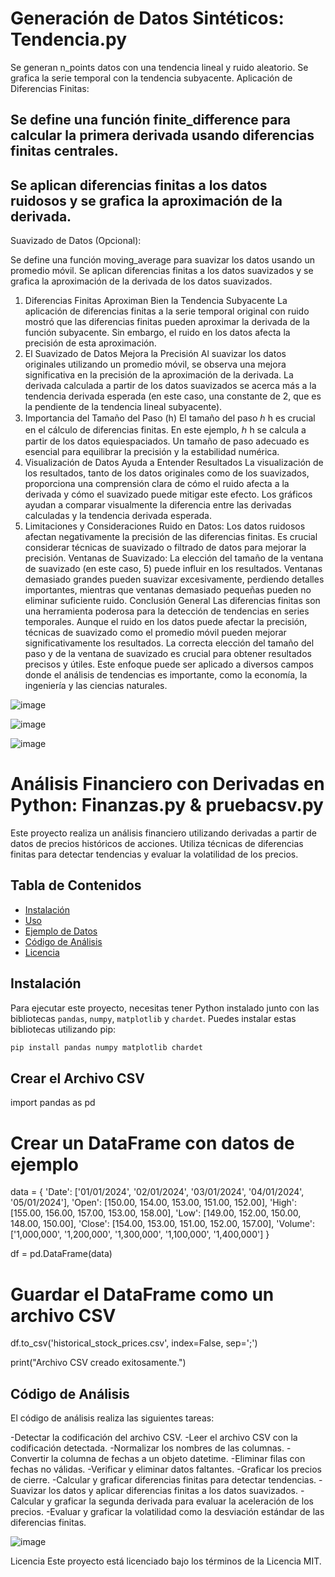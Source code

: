 # Generación de Datos Sintéticos: Tendencia.py
Se generan n_points datos con una tendencia lineal y ruido aleatorio.
Se grafica la serie temporal con la tendencia subyacente.
Aplicación de Diferencias Finitas:

## Se define una función finite_difference para calcular la primera derivada usando diferencias finitas centrales.
## Se aplican diferencias finitas a los datos ruidosos y se grafica la aproximación de la derivada.
Suavizado de Datos (Opcional):

Se define una función moving_average para suavizar los datos usando un promedio móvil.
Se aplican diferencias finitas a los datos suavizados y se grafica la aproximación de la derivada de los datos suavizados.

1. Diferencias Finitas Aproximan Bien la Tendencia Subyacente
La aplicación de diferencias finitas a la serie temporal original con ruido mostró que las diferencias finitas pueden aproximar la derivada de la función subyacente. Sin embargo, el ruido en los datos afecta la precisión de esta aproximación.
2. El Suavizado de Datos Mejora la Precisión
Al suavizar los datos originales utilizando un promedio móvil, se observa una mejora significativa en la precisión de la aproximación de la derivada.
La derivada calculada a partir de los datos suavizados se acerca más a la tendencia derivada esperada (en este caso, una constante de 2, que es la pendiente de la tendencia lineal subyacente).
3. Importancia del Tamaño del Paso (h)
El tamaño del paso 
ℎ
h es crucial en el cálculo de diferencias finitas. En este ejemplo, 
ℎ
h se calcula a partir de los datos equiespaciados.
Un tamaño de paso adecuado es esencial para equilibrar la precisión y la estabilidad numérica.
4. Visualización de Datos Ayuda a Entender Resultados
La visualización de los resultados, tanto de los datos originales como de los suavizados, proporciona una comprensión clara de cómo el ruido afecta a la derivada y cómo el suavizado puede mitigar este efecto.
Los gráficos ayudan a comparar visualmente la diferencia entre las derivadas calculadas y la tendencia derivada esperada.
5. Limitaciones y Consideraciones
Ruido en Datos: Los datos ruidosos afectan negativamente la precisión de las diferencias finitas. Es crucial considerar técnicas de suavizado o filtrado de datos para mejorar la precisión.
Ventanas de Suavizado: La elección del tamaño de la ventana de suavizado (en este caso, 5) puede influir en los resultados. Ventanas demasiado grandes pueden suavizar excesivamente, perdiendo detalles importantes, mientras que ventanas demasiado pequeñas pueden no eliminar suficiente ruido.
Conclusión General
Las diferencias finitas son una herramienta poderosa para la detección de tendencias en series temporales. 
Aunque el ruido en los datos puede afectar la precisión, técnicas de suavizado como el promedio móvil pueden mejorar significativamente los resultados. 
La correcta elección del tamaño del paso y de la ventana de suavizado es crucial para obtener resultados precisos y útiles. 
Este enfoque puede ser aplicado a diversos campos donde el análisis de tendencias es importante, como la economía, la ingeniería y las ciencias naturales.

![image](https://github.com/martinskerr/Calculo/assets/98781432/8a2d8101-fd6e-4aa6-b222-21298bd8dba7)

![image](https://github.com/martinskerr/Calculo/assets/98781432/779ec849-203a-41f2-a2ec-9c6de2d090cd)

![image](https://github.com/martinskerr/Calculo/assets/98781432/1729c915-132d-4b09-afe8-947b136ed4e9)


# Análisis Financiero con Derivadas en Python: Finanzas.py & pruebacsv.py

Este proyecto realiza un análisis financiero utilizando derivadas a partir de datos de precios históricos de acciones. Utiliza técnicas de diferencias finitas para detectar tendencias y evaluar la volatilidad de los precios.

## Tabla de Contenidos

- [Instalación](#instalación)
- [Uso](#uso)
- [Ejemplo de Datos](#ejemplo-de-datos)
- [Código de Análisis](#código-de-análisis)
- [Licencia](#licencia)

## Instalación

Para ejecutar este proyecto, necesitas tener Python instalado junto con las bibliotecas `pandas`, `numpy`, `matplotlib` y `chardet`. Puedes instalar estas bibliotecas utilizando pip:

```bash
pip install pandas numpy matplotlib chardet
```
##  Crear el Archivo CSV

import pandas as pd

# Crear un DataFrame con datos de ejemplo
data = {
    'Date': ['01/01/2024', '02/01/2024', '03/01/2024', '04/01/2024', '05/01/2024'],
    'Open': [150.00, 154.00, 153.00, 151.00, 152.00],
    'High': [155.00, 156.00, 157.00, 153.00, 158.00],
    'Low': [149.00, 152.00, 150.00, 148.00, 150.00],
    'Close': [154.00, 153.00, 151.00, 152.00, 157.00],
    'Volume': ['1,000,000', '1,200,000', '1,300,000', '1,100,000', '1,400,000']
}

df = pd.DataFrame(data)

# Guardar el DataFrame como un archivo CSV
df.to_csv('historical_stock_prices.csv', index=False, sep=';')

print("Archivo CSV creado exitosamente.")

## Código de Análisis
El código de análisis realiza las siguientes tareas:

-Detectar la codificación del archivo CSV.
-Leer el archivo CSV con la codificación detectada.
-Normalizar los nombres de las columnas.
-Convertir la columna de fechas a un objeto datetime.
-Eliminar filas con fechas no válidas.
-Verificar y eliminar datos faltantes.
-Graficar los precios de cierre.
-Calcular y graficar diferencias finitas para detectar tendencias.
-Suavizar los datos y aplicar diferencias finitas a los datos suavizados.
-Calcular y graficar la segunda derivada para evaluar la aceleración de los precios.
-Evaluar y graficar la volatilidad como la desviación estándar de las diferencias finitas.

![image](https://github.com/martinskerr/Calculo/assets/98781432/f5fc040f-f1f8-40a0-a2a3-8cd3b59f1b03)




Licencia
Este proyecto está licenciado bajo los términos de la Licencia MIT.

